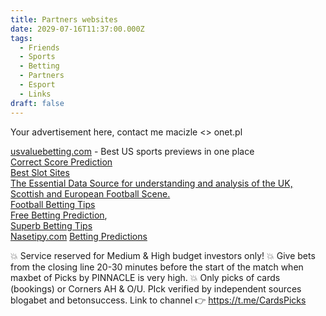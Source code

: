 ```yaml
---
title: Partners websites
date: 2029-07-16T11:37:00.000Z
tags:
  - Friends
  - Sports
  - Betting
  - Partners
  - Esport
  - Links
draft: false
---
```


Your advertisement here, contact me  macizle <<at>> onet.pl



<a href="http://usvaluebetting.com/" target="_blank">usvaluebetting.com</a> - Best US sports previews in one place <br/>
<a href="https://www.feedinco.com/tips/correct-score " target="_blank" title="Correct Score Prediction"> Correct Score Prediction</a><br/>
<a href="https://www.mrcasinoslots.com/best-slot-sites" target="_blank" title="Best Slot Sites">Best Slot Sites</a> <br/>
 <a href="http://www.footstats.co.uk" target="_blank">The Essential Data Source for understanding and analysis of the UK, Scottish and European Football Scene.</a> <br/>
  <a href="https://footyguru365.com/" target="_blank">Football Betting Tips</a><br/>
    <a href="http://registerbet.com">Free Betting Prediction</a>,<br/>
 <a href="https://www.betsuperb.com/" target="_blank">Superb Betting Tips</a><br/>
<a href="http://www.nasetipy.com/" title="Nasetipy.com - The best betting web from Czech republic and Slovakia" target="_blank">Nasetipy.com</a>
 <a href="https://fixed-games.com/" title="Fixed betting tips for successful football betting">Betting Predictions</a>
 

💥 Service reserved for Medium & High budget investors only!
💥 Give bets from the closing line 20-30 minutes before the start of the match when maxbet of Picks by PINNACLE is very high.
💥 Only picks of cards (bookings)  or Corners AH & O/U.
PIck verified by independent sources blogabet and  betonsuccess.
Link to channel  👉 https://t.me/CardsPicks
